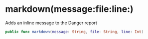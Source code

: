 # markdown(message:file:line:)

Adds an inline message to the Danger report

``` swift
public func markdown(message: String, file: String, line: Int)
```
